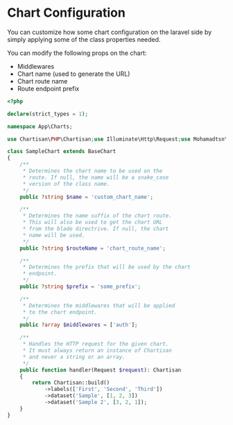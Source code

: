 # Chart Configuration

You can customize how some chart configuration on the laravel side by simply applying some of the
class properties needed.

You can modify the following props on the chart:

- Middlewares
- Chart name (used to generate the URL)
- Chart route name
- Route endpoint prefix

```php
<?php

declare(strict_types = 1);

namespace App\Charts;

use Chartisan\PHP\Chartisan;use Illuminate\Http\Request;use Mohamadtsn\Charts\BaseChart;

class SampleChart extends BaseChart
{
    /**
     * Determines the chart name to be used on the
     * route. If null, the name will be a snake_case
     * version of the class name.
     */
    public ?string $name = 'custom_chart_name';

    /**
     * Determines the name suffix of the chart route.
     * This will also be used to get the chart URL
     * from the blade directrive. If null, the chart
     * name will be used.
     */
    public ?string $routeName = 'chart_route_name';

    /**
     * Determines the prefix that will be used by the chart
     * endpoint.
     */
    public ?string $prefix = 'some_prefix';

    /**
     * Determines the middlewares that will be applied
     * to the chart endpoint.
     */
    public ?array $middlewares = ['auth'];

    /**
     * Handles the HTTP request for the given chart.
     * It must always return an instance of Chartisan
     * and never a string or an array.
     */
    public function handler(Request $request): Chartisan
    {
        return Chartisan::build()
            ->labels(['First', 'Second', 'Third'])
            ->dataset('Sample', [1, 2, 3])
            ->dataset('Sample 2', [3, 2, 1]);
    }
}
```
